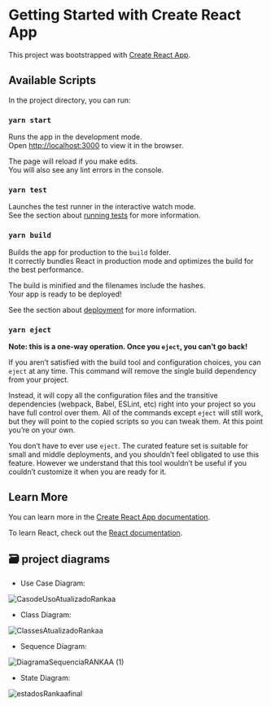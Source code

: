 # Getting Started with Create React App

This project was bootstrapped with [Create React App](https://github.com/facebook/create-react-app).

## Available Scripts

In the project directory, you can run:

### `yarn start`

Runs the app in the development mode.\
Open [http://localhost:3000](http://localhost:3000) to view it in the browser.

The page will reload if you make edits.\
You will also see any lint errors in the console.

### `yarn test`

Launches the test runner in the interactive watch mode.\
See the section about [running tests](https://facebook.github.io/create-react-app/docs/running-tests) for more information.

### `yarn build`

Builds the app for production to the `build` folder.\
It correctly bundles React in production mode and optimizes the build for the best performance.

The build is minified and the filenames include the hashes.\
Your app is ready to be deployed!

See the section about [deployment](https://facebook.github.io/create-react-app/docs/deployment) for more information.

### `yarn eject`

**Note: this is a one-way operation. Once you `eject`, you can’t go back!**

If you aren’t satisfied with the build tool and configuration choices, you can `eject` at any time. This command will remove the single build dependency from your project.

Instead, it will copy all the configuration files and the transitive dependencies (webpack, Babel, ESLint, etc) right into your project so you have full control over them. All of the commands except `eject` will still work, but they will point to the copied scripts so you can tweak them. At this point you’re on your own.

You don’t have to ever use `eject`. The curated feature set is suitable for small and middle deployments, and you shouldn’t feel obligated to use this feature. However we understand that this tool wouldn’t be useful if you couldn’t customize it when you are ready for it.

## Learn More

You can learn more in the [Create React App documentation](https://facebook.github.io/create-react-app/docs/getting-started).

To learn React, check out the [React documentation](https://reactjs.org/).

## 🗃 project diagrams
  * Use Case Diagram:
  
  ![CasodeUsoAtualizadoRankaa](https://user-images.githubusercontent.com/67746021/132788949-2765f50f-771d-4a3a-a2de-5e3fb1bccee5.jpg)
  
  * Class Diagram:
  
  ![ClassesAtualizadoRankaa](https://user-images.githubusercontent.com/67746021/132789130-de71f177-0f02-4586-a939-ffe5e73530e1.jpg)
  
  * Sequence Diagram:

  ![DiagramaSequenciaRANKAA (1)](https://user-images.githubusercontent.com/67746021/132789806-4e81e70b-0911-4d03-bc86-af08361740b7.jpg)

  
  * State  Diagram:
  
  ![estadosRankaafinal](https://user-images.githubusercontent.com/67746021/132789537-3ecfd81c-4aae-4009-8c81-f9a3d655a1e0.JPG)




